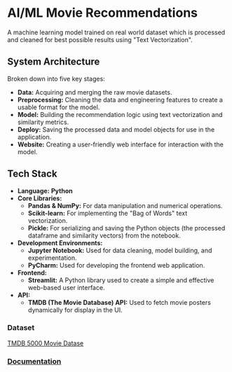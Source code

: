 # AI/ML Movie Recommendations

A machine learning model trained on real world dataset which is processed and cleaned for best possible results using "Text Vectorization". 





## System Architecture

Broken down into five key stages:

- **Data:** Acquiring and merging the raw movie datasets.
- **Preprocessing:** Cleaning the data and engineering features to create a usable format for the model.
- **Model:** Building the recommendation logic using text vectorization and similarity metrics.
- **Deploy:** Saving the processed data and model objects for use in the application.
- **Website:** Creating a user-friendly web interface for interaction with the model.

## Tech Stack

- **Language:** **Python**
- **Core Libraries:**
    - **Pandas & NumPy:** For data manipulation and numerical operations.
    - **Scikit-learn:** For implementing the "Bag of Words" text vectorization.
    - **Pickle:** For serializing and saving the Python objects (the processed dataframe and similarity vectors) from the notebook.
- **Development Environments:**
    - **Jupyter Notebook:** Used for data cleaning, model building, and experimentation.
    - **PyCharm:** Used for developing the frontend web application.
- **Frontend:**
    - **Streamlit:** A Python library used to create a simple and effective web-based user interface.
- **API:**
    - **TMDB (The Movie Database) API:** Used to fetch movie posters dynamically for display in the UI.


### Dataset
[TMDB 5000 Movie Datase](https://www.kaggle.com/datasets/tmdb/tmdb-movie-metadata)


### [Documentation](https://clover-lute-ae5.notion.site/Project-Documentation-AI-Powered-Movie-Recommendation-System-291e72e046368057afe7e16f3a18cf3d)

